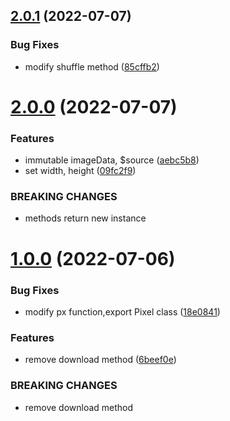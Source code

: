 ## [2.0.1](https://github.com/xg4/pixel/compare/v2.0.0...v2.0.1) (2022-07-07)

### Bug Fixes

- modify shuffle method ([85cffb2](https://github.com/xg4/pixel/commit/85cffb2d5a9ba365720d0b24294ee6f02136b00b))

# [2.0.0](https://github.com/xg4/pixel/compare/v1.0.0...v2.0.0) (2022-07-07)

### Features

- immutable imageData, $source ([aebc5b8](https://github.com/xg4/pixel/commit/aebc5b8cada3cfe46e86cdb9249106d304426176))
- set width, height ([09fc2f9](https://github.com/xg4/pixel/commit/09fc2f901be40f3ef2beec25d9e8dcea9ea1aa71))

### BREAKING CHANGES

- methods return new instance

# [1.0.0](https://github.com/xg4/pixel/compare/v0.1.4...v1.0.0) (2022-07-06)

### Bug Fixes

- modify px function,export Pixel class ([18e0841](https://github.com/xg4/pixel/commit/18e0841da05a81fca06afa5c09145531f75ff957))

### Features

- remove download method ([6beef0e](https://github.com/xg4/pixel/commit/6beef0e5d1be50a13f19a41d955d607c83dddb6f))

### BREAKING CHANGES

- remove download method
